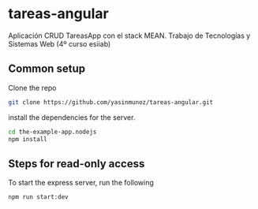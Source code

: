 # tareas-angular
Aplicación CRUD TareasApp con el stack MEAN. Trabajo de Tecnologías y Sistemas Web (4º curso esiiab)
## Common setup

Clone the repo 

```bash
git clone https://github.com/yasinmunoz/tareas-angular.git
```
install the dependencies for the server.

```bash
cd the-example-app.nodejs
npm install
```

## Steps for read-only access

To start the express server, run the following

```bash
npm run start:dev
```
